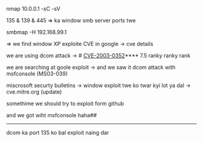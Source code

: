 nmap 10.0.0.1 -sC -sV

135 & 139 & 445  => ka window smb server ports twe 

smbmap -H 192.168.99.1

=> we find window XP exploite CVE in google -> cve details

we are using dcom attack     -> # [CVE-2003-0352](https://www.cvedetails.com/cve/CVE-2003-0352/ "CVE-2003-0352 security vulnerability details")****    7.5 ranky ranky rank

we are searching at goole exploit -> and we saw it dcom attack with msfconsole (MS03-039)

miscrosoft securty bulletins -> window exploit twe ko twar kyi lot ya dal  -> cve.mitre.org (update)

somethime we should try to exploit form github

and we got wiht msfconsole  haha##



----
dcom ka port 135 ko bal exploit naing dar

